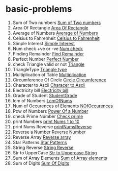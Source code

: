 # basic-problems

1. Sum of Two numbers    [Sum of Two numbers](SumOfTwoNumbers.java)
2. Area Of Rectangle     [Area Of Rectangle](AreaOfRectangle.java)
3. Average of Numbers    [Average of Numbers](Average.java)
4. Celsius to Fahrenheit [Celsius to Fahrenheit](Celsius_to_Fahrenheit.java)
5. Simple Interest       [Simple Interest](Simple_Interest.java)
6. Num check +ve or -ve  [Num check](PositiveOrNegative.java)
7. Finding Remainder     [Find Remainder](Remainder.java)
8. Perfect Number        [Perfect Number](PerfectNumber.java)
9. check Triangle valid or not [Triangle](Triangle.java)
10. TriangleType         [Triangle type](TriangleTypes.java)
11. Multiplication of Table [Multiplication](Multiplication.java)
12. Circumference Of Circle [Circle Circumference](CircumferenceOfCircle.java)
13. Character to Ascii [Characer to Ascii](CharacterToAscii.java)
14. Electricity bill   [Electricity bill](ElectricityBill.java)
15. Grade of Student   [StudentGrade](GradeOfStudent.java)
16. lcm of Numbers     [LcmOfNums](Lcm.cpp)
17. Num of Occurences of Elements [NOfOccurences](NoOfOcc.cpp)
18. Pow of Numbers     [Power Of a Number](PowOfNum.cpp)
19. check Prime Number [Check prime](PrimeNum.cpp)
20. print Numbers      [print Nums 1 to 10](printNums.cpp)
21. print Nums Reverse [printNumsReverse](printNumsRev.cpp)
22. Reverse a Number   [Reverse Number](Reverse.cpp)
23. Reverse Array      [Reverse array](ReverseTheArray.cpp)
24. Star Patterns      [Star Patterns](StarPatterns.cpp)
25. String Reverse     [String Reverse](StringReverse.cpp)
26. Str to UpperCase   [Str to Uppercase String](StrToUpper.cpp)
27. Sum of Array Elements [Sum of Array elements](SumOfArrayElements.cpp)
28. Sum of Digits      [Sum Of Digits](SumOfDigits.cpp)

